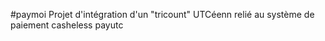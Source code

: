 #paymoi
Projet d'intégration d'un "tricount" UTCéenn relié au système de paiement casheless payutc


